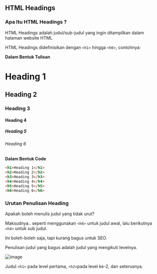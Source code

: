 ## HTML Headings

### Apa Itu HTML Headings ?

HTML Headings adalah judul/sub-judul yang ingin ditampilkan dalam halaman website HTML

HTML Headings didefinisikan dengan `<h1>` hingga `<h6>`, contohnya:

**Dalam Bentuk Tulisan**

# Heading 1

## Heading 2

### Heading 3

#### Heading 4

##### Heading 5

###### Heading 6

**Dalam Bentuk Code**

```html
<h1>Heading 1</h1>
<h2>Heading 2</h2>
<h3>Heading 3</h3>
<h4>Heading 4</h4>
<h5>Heading 5</h5>
<h6>Heading 6</h6>
```

### Urutan Penulisan Heading

Apakah boleh menulis judul yang tidak urut?

Maksudnya.. seperti menggunakan `<h6>` untuk judul awal, lalu berikutnya `<h4>` untuk sub judul.

Ini boleh-boleh saja, tapi kurang bagus untuk SEO.

Penulisan judul yang bagus adalah judul yang mengikuti levelnya.

![image](https://user-images.githubusercontent.com/71414823/135943884-3c7e6846-a227-49be-b326-f12d57ec89ae.png)

Judul `<h1>` pada level pertama, `<h2>`pada level ke-2, dan seterusnya.
